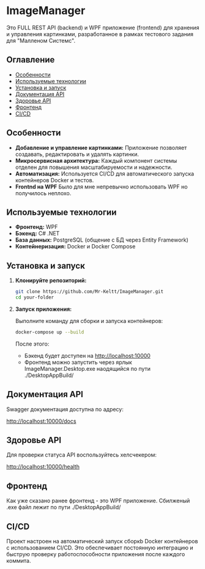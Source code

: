 # ImageManager

Это FULL REST API (backend) и WPF приложение (frontend) для хранения и управления картинками, разработанное в рамках тестового задания для "Малленом Системс".

## Оглавление

- [Особенности](#особенности)
- [Используемые технологии](#используемые-технологии)
- [Установка и запуск](#установка-и-запуск)
- [Документация API](#документация-api)
- [Здоровье API](#здоровье-api)
- [Фронтенд](#фронтенд)
- [CI/CD](#cicd)

## Особенности

- **Добавление и управление картинками:** Приложение позволяет создавать, редактировать и удалять картинки.
- **Микросервисная архитектура:** Каждый компонент системы отделен для повышения масштабируемости и надежности.
- **Автоматизация:** Используется CI/CD для автоматического запуска контейнеров Docker и тестов.
- **Frontnd на WPF** Было для мне непревычно использовать WPF но получилось неплохо.

## Используемые технологии

- **Фронтенд:** WPF  
- **Бэкенд:** C# .NET  
- **База данных:** PostgreSQL (общение с БД через Entity Framework)  
- **Контейнеризация:** Docker и Docker Compose

## Установка и запуск

1. **Клонируйте репозиторий:**

   ```bash
   git clone https://github.com/Mr-Keltt/ImageManager.git
   cd your-folder
   ```

2. **Запуск приложения:**

   Выполните команду для сборки и запуска контейнеров:

   ```bash
   docker-compose up --build
   ```

   После этого:
   - Бэкенд будет доступен на [http://localhost:10000](http://localhost:10000)
   - Фронтенд можно запустить через ярлык ImageManager.Desktop.exe наодящийся по пути ./DesktopAppBuild/

## Документация API

Swagger документация доступна по адресу:

[http://localhost:10000/docs](http://localhost:10000/docs)

## Здоровье API

Для проверки статуса API воспользуйтесь хелсчекером:

[http://localhost:10000/health](http://localhost:10000/health)

## Фронтенд

Как уже сказано ранее фронтенд - это WPF приложение. Сбилженый .exe файл лежит по пути ./DesktopAppBuild/

## CI/CD

Проект настроен на автоматический запуск сборкb Docker контейнеров с использованием CI/CD. Это обеспечивает постоянную интеграцию и быструю проверку работоспособности приложения после каждого коммита.
